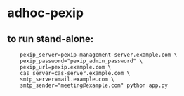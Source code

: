 # adhoc-pexip
## to run stand-alone:
```
	pexip_server=pexip-management-server.example.com \
	pexip_password="pexip_admin_password" \
	pexip_url=pexip.example.com \
	cas_server=cas-server.example.com \
	smtp_server=mail.example.com \
	smtp_sender="meeting@example.com" python app.py
```